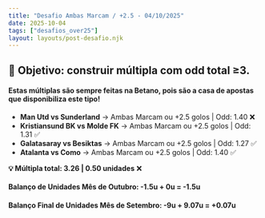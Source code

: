 ```yaml
---
title: "Desafio Ambas Marcam / +2.5 - 04/10/2025"
date: 2025-10-04
tags: ["desafios_over25"]
layout: layouts/post-desafio.njk
---
```


## 🎯 Objetivo: construir múltipla com odd total ≥3. 

#### Estas múltiplas são sempre feitas na Betano, pois são a casa de apostas que disponibiliza este tipo!

- **Man Utd vs Sunderland** → Ambas Marcam ou +2.5 golos | Odd: 1.40 ❌
- **Kristiansund BK vs Molde FK** → Ambas Marcam ou +2.5 golos | Odd: 1.31 ✅
- **Galatasaray vs Besiktas** → Ambas Marcam ou +2.5 golos | Odd: 1.27 ✅
- **Atalanta vs Como** → Ambas Marcam ou +2.5 golos | Odd: 1.40 ✅

**💡 Múltipla total: 3.26 | 0.50 unidades** ❌

#### Balanço de Unidades Mês de Outubro: -1.5u + 0u = -1.5u

#### Balanço Final de Unidades Mês de Setembro: -9u + 9.07u = +0.07u